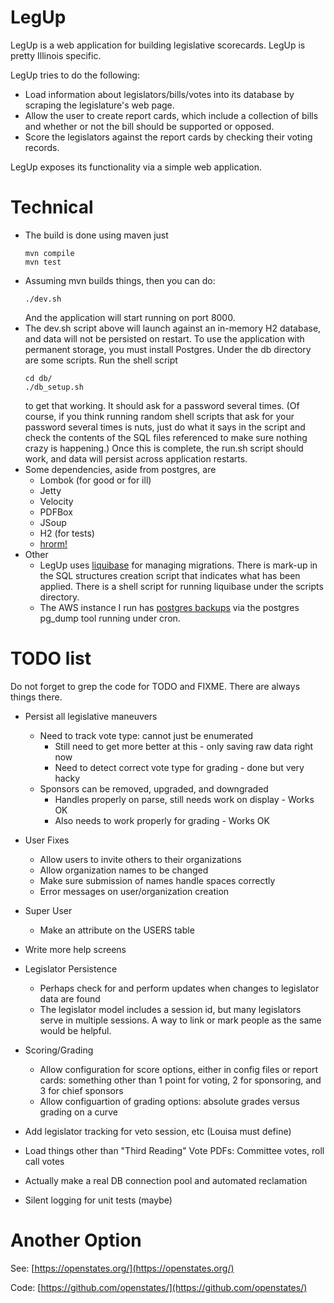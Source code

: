 # LegUp

LegUp is a web application for building legislative scorecards. LegUp
is pretty Illinois specific.

LegUp tries to do the following:
* Load information about legislators/bills/votes into its database by scraping the legislature's web page.
* Allow the user to create report cards, which include a collection of bills and whether or not the bill
  should be supported or opposed.
* Score the legislators against the report cards by checking their voting records.

LegUp exposes its functionality via a simple web application.

# Technical

* The build is done using maven just
   ````
   mvn compile
   mvn test
   ````
* Assuming mvn builds things, then you can do:
   ````
   ./dev.sh
   ````
   And the application will start running on port 8000.
* The dev.sh script above will launch against an in-memory H2 database, and data
  will not be persisted on restart.
  To use the application with permanent storage, you must install Postgres.
  Under the db directory are some scripts. Run the shell script
    ````
    cd db/
    ./db_setup.sh
    ````
    to get that working. It should ask for a password several times. (Of course,
    if you think running random shell scripts that ask for your password several times
    is nuts, just do what it says in the script and check the contents of the SQL files
    referenced to make sure nothing crazy is happening.)
    Once this is complete, the run.sh script should work, and data will persist across
    application restarts.
* Some dependencies, aside from postgres, are
  * Lombok (for good or for ill)
  * Jetty
  * Velocity
  * PDFBox
  * JSoup
  * H2 (for tests)
  * [hrorm!](http://hrorm.org)
* Other
  * LegUp uses [liquibase](http://www.liquibase.org/) for managing
  migrations. There is mark-up in the SQL structures creation script
  that indicates what has been applied. There is a shell script for
  running liquibase under the scripts directory.
  * The AWS instance I run has [postgres backups](https://www.postgresql.org/docs/10/static/backup.html)
  via the postgres pg_dump tool running under cron.

# TODO list

Do not forget to grep the code for TODO and FIXME. There are always things there.
* Persist all legislative maneuvers
  * Need to track vote type: cannot just be enumerated
    * Still need to get more better at this - only saving raw data right now
    * Need to detect correct vote type for grading - done but very hacky
  * Sponsors can be removed, upgraded, and downgraded
    * Handles properly on parse, still needs work on display - Works OK
    * Also needs to work properly for grading - Works OK

* User Fixes
  * Allow users to invite others to their organizations
  * Allow organization names to be changed
  * Make sure submission of names handle spaces correctly
  * Error messages on user/organization creation
* Super User
  * Make an attribute on the USERS table
* Write more help screens
* Legislator Persistence
  * Perhaps check for and perform updates when changes to legislator data are found
  * The legislator model includes a session id, but many legislators serve in multiple sessions.
    A way to link or mark people as the same would be helpful.
* Scoring/Grading
  * Allow configuration for score options, either in config files or report cards: something
  other than 1 point for voting, 2 for sponsoring, and 3 for chief sponsors
  * Allow configuartion of grading options: absolute grades versus grading on a curve
* Add legislator tracking for veto session, etc (Louisa must define)
* Load things other than "Third Reading" Vote PDFs: Committee votes, roll call votes
* Actually make a real DB connection pool and automated reclamation
* Silent logging for unit tests (maybe)

# Another Option

See: [https://openstates.org/](https://openstates.org/)

Code: [https://github.com/openstates/](https://github.com/openstates/)
